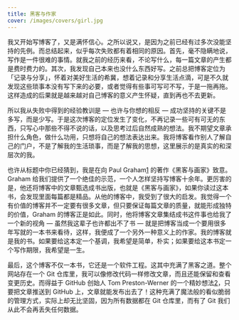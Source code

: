 ```yaml
---
title: 黑客与作家
cover: /images/covers/girl.jpg
---
```


我又开始写博客了，又是满怀信心。之所以说又，是因为之前已经有过多次没能坚持的先例。而总结起来，似乎每次失败都有着相同的原因。首先，毫不隐瞒地说，写作是一件很难的事情。就我之前的经历来看，不论写什么，每一篇文章的产生都是费时费力的。其次，我发现自己本来也没什么东西好写。之前总把博客定位为「记录与分享」，怀着对美好生活的希冀，想着记录和分享生活点滴，可是不久就发现这些琐事本没有写下来的必要，或者觉得有些事可写可不写，于是一拖再拖。这样造成的后果就是越来越对自己博客的意义产生怀疑，直到再也不去更新。

所以我从失败中得到的经验教训是 — 也许与你想的相反 — 成功坚持的关键不是多写，而是少写。于是这次博客的定位发生了变化，不再记录一些可有可无的东西，只写心中那些不得不说的话，以及思考过后自然成熟的想法。我不期望文章承担什么角色，做什么功用，只想将自己的想法表达出来。我将博客看作别人了解自己的门户，不是了解我的生活琐事，而是了解我的思想，这里展示的是真实的和深层次的我。

也许从标题中你已经猜到，我是在向 Paul Graham[1] 的著作《黑客与画家》致意。Graham 给我们提供了一个绝佳的示范，一个人怎样坚持写博客十余年。更厉害的是，他还将博客中的文章甄选成书出版，也就是《黑客与画家》，如果你读过这本书，会发现里面每篇都是精品。从他的博客中，我受到了很大的启发。我觉得一个有价值的博客并不一定要有很多文章，但只要保证每篇文章的质量，就能形成独特的价值，Graham 的博客正是如此。同时，他将博客文章集结成书这件事也给我了一个新的视角 — 虽然我这辈子也许都出不了书 — 就是把博客当成一个要用很多年写就的一本书来看待，这样，我便成了一个另外一种意义上的作家。我的博客就是我的书。如果要给这本定一个基调，我希望是简单，朴实；如果要给这本书定一个写作期限，我希望是一生。

最后，这个博客不仅一本书，它还是一个软件工程。这其中充满了黑客之道。整个网站存在一个 Git 仓库里，我可以像修改代码一样修改文章，而且还能保留和查看变更历史。而得益于 GitHub 创始人 Tom Preston-Werner 的一个精妙想法[2]，只要把文章推送到 GitHub 上，文章就能发布出去了！这种充满了魔法般的看似脆弱的管理方式，实际上却无比坚固，因为所有数据都在 Git 仓库里，而有了 Git 我们从此不会再丢失任何数据。

[1]: http://paulgraham.com
[2]: http://tom.preston-werner.com/2008/11/17/blogging-like-a-hacker.html
